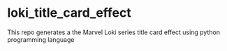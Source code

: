 # loki_title_card_effect
This repo generates a the Marvel Loki series title card effect using python programming language
